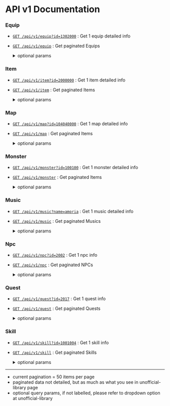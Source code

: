 # API v1 Documentation

### Equip
- [`GET /api/v1/equip?id=1302000`](http://localhost:8888/api/v1/equip?id=1302000)   : Get 1 equip detailed info
- [`GET /api/v1/equip`](http://localhost:8888/api/v1/equip)               : Get paginated Equips
    <details>
        <summary> optional params </summary>

        - e.g. `GET /api/v1/equip?page=1&overallcategory=weapon&job=0&category=dagger&order=reqLevel&sort=ascending&cosmetic=null&search=maple`

        - page = integer (default: 1)
        - overallcategory = ['any', 'weapon', 'hat', 'top', 'bottom', 'overall', 'shoes', 'gloves', 'cape', 'shield', 'faceacc', 'eyeacc', 'earring', 'ring', 'pendant', 'belt', 'medal']
        - category = ['any', 'OHSword', 'OHAxe', 'OHMace', 'dagger', 'wand', 'staff', 'THSword', 'THAxe', 'THMace', 'spear', 'polearm', 'bow', 'crossbow', 'claw', 'knuckle', 'gun', 'cash']   
            **Note**: Only applies to weapons
        - job = ['0', '1', '2', '4', '8', '16', '-1'] 
            **Note**: ['any', 'warrior', 'magician', 'archer', 'thief', 'pirate', 'beginner']
        - order = ['id', 'reqLevel', 'incPAD', 'incMAD', 'attackSpeed', 'incSTR', 'incDEX', 'incINT', 'incLUK', 'incACC', 'incEVA', 'tuc', 'incSpeed', 'incJump', 'incMHP', 'incMMP', 'incPDD', 'incMDD']
        - sort = ['ascending', 'descending']
        - cosmetic = ['on', 'null']
        - search = any string
    </details>

### Item
- [`GET /api/v1/item?id=2000000`](http://localhost:8888/api/v1/item?id=2000000)     : Get 1 item detailed info
- [`GET /api/v1/item`](http://localhost:8888/api/v1/item/)               : Get paginated Items
    <details>
        <summary> optional params </summary>

        - e.g. `GET /api/v1/item?page=1&overallcategory=use&filter=potion&order=id&sort=ascending&search=blue`

        - page = integer (default: 1)
        - overallcategory = ['any', 'use', 'setup', 'etc']
        - filter = ['any', 'scroll', 'potion', 'tp', 'morph', 'mastery', 'sack', 'mbook', 'other'] 
            **Note**: for USE-only
        - order = ['id', 'hp', 'hpR', 'mp', 'mpR', 'pad','mad', 'acc', 'incPAD', 'incMAD', 'incACC', 'incMHP', 'incSTR', 'incDEX', 'incINT', 'incLUK', 'incSpeed', 'incJump'] 
            **Note**: for USE-only
        - sort = ['ascending', 'descending']
        - search = any string
    </details>

### Map
- [`GET /api/v1/map?id=104040000`](http://localhost:8888/api/v1/map?id=104040000)    : Get 1 map detailed info
- [`GET /api/v1/map`](http://localhost:8888/api/v1/map)                  : Get paginated Items
    <details>
        <summary> optional params </summary>

        - e.g. `GET /api/v1/map?page=1&location=VictoriaIsland&search=hunting`

        - page = integer (default: 1)
        - location = ['any', "Amoria", "Aquarium", "Ariant", "AriantPQ","Boat", "CPQ", "CPQ2", "China", "Dojo", "EPQ", "EasternChina", "ElNath", "EllinForest", "Events", "FlorinaBeach", "GM", "GPQ", "HauntedHouse", "HerbTown", "KoreanFolkTown", "LHC", "LMPQ", "LPQ", "Leafre", "Ludibrium", "Magatia", "Malaysia", "MapleIsland", "MuLung", "NewLeafCity", "OPQ", "OmegaSector", "Orbis", "Others", "PPQ", "PhantomForest/CWK", "RJPQ", "Singapore", "Sleepywood", "TempleOfTime", "Thailand", "VictoriaIsland", "Zakum", "Zipangu"] 
        - search = any string
    </details>

### Monster
- [`GET /api/v1/monster?id=100100`](http://localhost:8888/api/v1/monster?id=100100)    : Get 1 monster detailed info
- [`GET /api/v1/monster`](http://localhost:8888/api/v1/monster)             : Get paginated Items
    <details>
        <summary> optional params </summary>

        - e.g. `GET /api/v1/monster?page=1&filter=any&category=victoriaisland&order=level&sort=ascending&search=mushroom`

        - page = integer (default: 1)
        - filter = ['any', 'monster', 'boss']
        - category = refer to Map's Location params
        - order = ['id', 'level', 'exp', 'maxHP']
        - sort = ['ascending', 'descending']
        - search = any string
    </details>

### Music
- [`GET /api/v1/music?name=amoria`](http://localhost:8888/api/v1/music?name=amoria)    : Get 1 music detailed info
- [`GET /api/v1/music`](http://localhost:8888/api/v1/music)                : Get paginated Musics
    <details>
        <summary> optional params </summary>

        - e.g. `GET /api/v1/music?page=1&search=amoria`

        - page = integer (default: 1)
        - search = any string
    </details>

### Npc
- [`GET /api/v1/npc?id=2002`](http://localhost:8888/api/v1/npc?id=2002)          : Get 1 npc info
- [`GET /api/v1/npc`](http://localhost:8888/api/v1/npc)                  : Get paginated NPCs
    <details>
        <summary> optional params </summary>

        - e.g. `GET /api/v1/npc?page=1&location=victoria-island&type=all&search=instructor`

        - page = integer (default: 1)
        - location = ['all', 'amoria', 'ellin', 'maple-island', 'masteria', 'ossyria', 'victoria-island', 'world-tour', 'other']
        - type = ['beauty', 'crafter', 'job', 'merchant', 'pet', 'storage', 'transport', 'wedding', 'other']
        - search = any string
    </details>

### Quest
- [`GET /api/v1/quest?id=2017`](http://localhost:8888/api/v1/quest?id=2017)        : Get 1 quest info
- [`GET /api/v1/quest`](http://localhost:8888/api/v1/quest)                : Get paginated Quests
    <details>
        <summary> optional params </summary>

        - e.g. `GET /api/v1/quest?page=1&location=victoria&type=all&search=arwen`
        
        - page = integer (default: 1)
        - location = ['all', 'job', 'maple-island', 'victoria', 'elnath', 'ludus', 'ellin', 'leafre', 'neo-tokyo', 'mulung', 'masteria', 'temple', 'party', 'world', 'malaysia', 'event', 'title', 'zakum' ,'hero']
        - search = any string
    </details>

### Skill
- [`GET /api/v1/skill?id=1001004`](http://localhost:8888/api/v1/skill?id=1001004)     : Get 1 skill info
- [`GET /api/v1/skill`](http://localhost:8888/api/v1/skill)                : Get paginated Skills
    <details>
        <summary> optional params </summary>

        - e.g. `GET /api/v1/skill?page=1&filter=mm&order=id&sort=ascending&search=crossbow`
        
        - page = integer (default: 1)
        - filter = ['any', 'beginner', 'special', 'swordman', 'hero', 'pal', 'dk', 'magician', 'fp', 'il', 'bishop', 'archer', 'bm', 'mm', 'rogue', 'nl', 'shad'. 'pirate', 'bucc', 'sair']
        - order = ['id']
        - sort = ['ascending', 'descending']
        - search = any string
    </details>

---

- current pagination = 50 items per page
- paginated data not detailed, but as much as what you see in unofficial-library page
- optional query params, if not labelled, please refer to dropdown option at unofficial-library